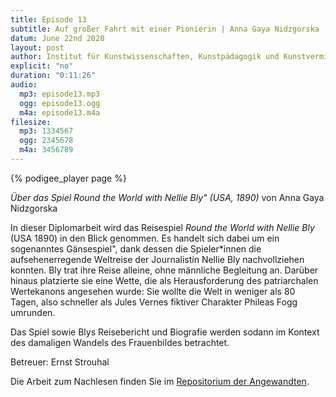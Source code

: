 ```yaml
---
title: Episode 13
subtitle: Auf großer Fahrt mit einer Pionierin | Anna Gaya Nidzgorska
datum: June 22nd 2020
layout: post
author: Institut für Kunstwissenschaften, Kunstpädagogik und Kunstvermittlung
explicit: "no"
duration: "0:11:26"
audio:
  mp3: episode13.mp3
  ogg: episode13.ogg
  m4a: episode13.m4a
filesize:
  mp3: 1334567
  ogg: 2345678
  m4a: 3456789
---
```


{% podigee_player page %}

_Über das Spiel Round the World with Nellie Bly" (USA, 1890)_ von Anna Gaya Nidzgorska

In dieser Diplomarbeit wird das Reisespiel _Round the World with Nellie Bly_ (USA 1890) in den Blick genommen. Es handelt sich dabei um ein sogenanntes Gänsespiel", dank dessen die Spieler\*innen die aufsehenerregende Weltreise der Journalistin Nellie Bly nachvollziehen konnten. Bly trat ihre Reise alleine, ohne männliche Begleitung an. Darüber hinaus platzierte sie eine Wette, die als Herausforderung des patriarchalen Wertekanons angesehen wurde: Sie wollte die Welt in weniger als 80 Tagen, also schneller als Jules Vernes fiktiver Charakter Phileas Fogg umrunden.

Das Spiel sowie Blys Reisebericht und Biografie werden sodann im Kontext des damaligen Wandels des Frauenbildes betrachtet.

Betreuer: Ernst Strouhal

Die Arbeit zum Nachlesen finden Sie im [Repositorium der Angewandten](http://phaidra.bibliothek.uni-ak.ac.at/o:35022).
